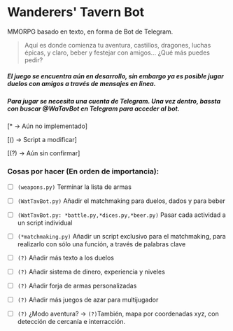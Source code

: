 # Wanderers' Tavern Bot

MMORPG basado en texto, en forma de Bot de Telegram.
> Aquí es donde comienza tu aventura, castillos, dragones, luchas épicas, y claro, beber y festejar con amigos... ¿Qué más puedes pedir?

##### El juego se encuentra aún en desarrollo, sin embargo ya es posible jugar duelos con amigos a través de mensajes en linea.

##### Para jugar se necesita una cuenta de Telegram. Una vez dentro, bassta con buscar @WaTavBot en Telegram para acceder al bot.




[* → Aún no implementado]

[() → Script a modificar]

[(?) → Aún sin confirmar]

### Cosas por hacer (En orden de importancia):

* [ ] `(weapons.py)` Terminar la lista de armas

* [ ] `(WatTavBot.py)` Añadir el matchmaking para duelos, dados y para beber

* [ ] `(WatTavBot.py: *battle.py,*dices.py,*beer.py)` Pasar cada actividad a un script individual

* [ ] `(*matchmaking.py)` Añadir un script exclusivo para el matchmaking, para realizarlo con sólo una función, a través de palabras clave

* [ ] `(?)` Añadir más texto a los duelos

* [ ] `(?)` Añadir sistema de dinero, experiencia y niveles

* [ ] `(?)` Añadir forja de armas personalizadas

* [ ] `(?)` Añadir más juegos de azar para multijugador

* [ ] `(?)` ¿Modo aventura? → `(?)`También, mapa por coordenadas xyz, con detección de cercanía e interracción. 

